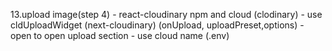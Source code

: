 13.upload image(step 4)
    - react-cloudinary npm and cloud (clodinary)
    - use cldUploadWidget (next-cloudinary)
        (onUpload, uploadPreset,options)
    - open to open upload section
    - use cloud name (.env)
